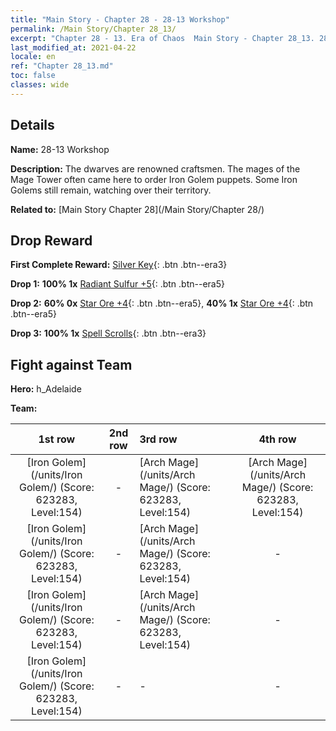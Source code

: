 ```yaml
---
title: "Main Story - Chapter 28 - 28-13 Workshop"
permalink: /Main Story/Chapter 28_13/
excerpt: "Chapter 28 - 13. Era of Chaos  Main Story - Chapter 28_13. 28-13 Workshop"
last_modified_at: 2021-04-22
locale: en
ref: "Chapter 28_13.md"
toc: false
classes: wide
---
```


## Details

 **Name:** 28-13 Workshop

 **Description:** The dwarves are renowned craftsmen. The mages of the Mage Tower often came here to order Iron Golem puppets. Some Iron Golems still remain, watching over their territory.

 **Related to:** [Main Story Chapter 28](/Main Story/Chapter 28/)

## Drop Reward

 **First Complete Reward:** [Silver Key](/Items/con_693/){: .btn .btn--era3}

 **Drop 1:** **100% 1x** [Radiant Sulfur +5](/Items/mat_99/){: .btn .btn--era5}

 **Drop 2:** **60% 0x** [Star Ore +4](/Items/mat_89/){: .btn .btn--era5}, **40% 1x** [Star Ore +4](/Items/mat_89/){: .btn .btn--era5}

 **Drop 3:** **100% 1x** [Spell Scrolls](/Items/con_694/){: .btn .btn--era3}


## Fight against Team
 **Hero:** h_Adelaide

 **Team:**


  | 1st row | 2nd row | 3rd row | 4th row |
  |:----:|:----:|:----|:----:|
  | [Iron Golem](/units/Iron Golem/) (Score: 623283, Level:154)  | - | [Arch Mage](/units/Arch Mage/) (Score: 623283, Level:154)  | [Arch Mage](/units/Arch Mage/) (Score: 623283, Level:154)  |
  | [Iron Golem](/units/Iron Golem/) (Score: 623283, Level:154)  | - | [Arch Mage](/units/Arch Mage/) (Score: 623283, Level:154)  | - |
  | [Iron Golem](/units/Iron Golem/) (Score: 623283, Level:154)  | - | [Arch Mage](/units/Arch Mage/) (Score: 623283, Level:154)  | - |
  | [Iron Golem](/units/Iron Golem/) (Score: 623283, Level:154)  | - | - | - |


